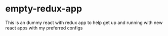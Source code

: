 # empty-redux-app
This is an dummy react with redux app to help get up and running with new react apps with my preferred configs
